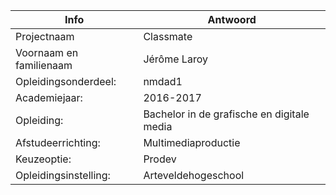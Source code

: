 |  Info  |  Antwoord     |
| ----- |    ----     |
| Projectnaam |    Classmate    |
| Voornaam en familienaam|    Jérôme Laroy    |
| Opleidingsonderdeel:|    nmdad1     |
| Academiejaar:|   2016-2017   |
| Opleiding: |    Bachelor in de grafische en digitale media   |
| Afstudeerrichting: |    Multimediaproductie    |
| Keuzeoptie:|    Prodev |
| Opleidingsinstelling: |   Arteveldehogeschool   |
